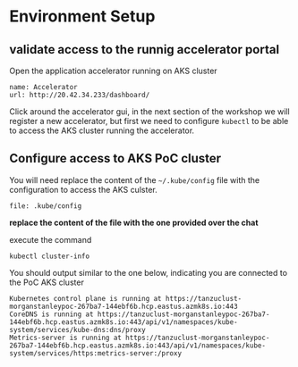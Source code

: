 # Environment Setup

## validate access to the runnig accelerator portal 

Open the application accelerator running on AKS cluster

```dashboard:create-dashboard
name: Accelerator
url: http://20.42.34.233/dashboard/
```
Click around the accelerator gui, in the next section of the workshop 
we will register a new accelerator, but first we need to configure 
`kubectl` to be able to access the AKS cluster running the accelerator.

## Configure access to AKS PoC cluster 

You will need replace the content of the `~/.kube/config` file with the 
configuration to access the AKS culster.  

```editor:open-file
file: .kube/config 
```

**replace the content of the file with the one provided over the chat**

execute the command

```execute
kubectl cluster-info
```

You should output similar to the one below, indicating you are connected 
to the PoC AKS cluster

```text
Kubernetes control plane is running at https://tanzuclust-morganstanleypoc-267ba7-144ebf6b.hcp.eastus.azmk8s.io:443
CoreDNS is running at https://tanzuclust-morganstanleypoc-267ba7-144ebf6b.hcp.eastus.azmk8s.io:443/api/v1/namespaces/kube-system/services/kube-dns:dns/proxy
Metrics-server is running at https://tanzuclust-morganstanleypoc-267ba7-144ebf6b.hcp.eastus.azmk8s.io:443/api/v1/namespaces/kube-system/services/https:metrics-server:/proxy

```

